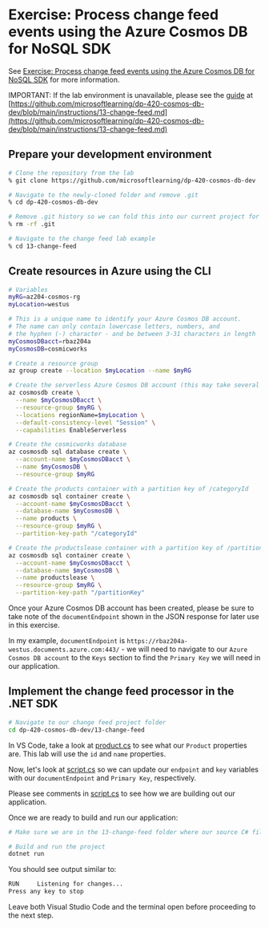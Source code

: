 # Exercise: Process change feed events using the Azure Cosmos DB for NoSQL SDK

See [Exercise: Process change feed events using the Azure Cosmos DB for NoSQL SDK](https://learn.microsoft.com/en-us/training/modules/consume-azure-cosmos-db-sql-api-change-feed-use-sdk/6-exercise-process-change-feed-events-use-sdk) for more information.

IMPORTANT: If the lab environment is unavailable, please see the [guide](https://github.com/microsoftlearning/dp-420-cosmos-db-dev/blob/main/instructions/13-change-feed.md) at [https://github.com/microsoftlearning/dp-420-cosmos-db-dev/blob/main/instructions/13-change-feed.md](https://github.com/microsoftlearning/dp-420-cosmos-db-dev/blob/main/instructions/13-change-feed.md)

## Prepare your development environment

```sh
# Clone the repository from the lab
% git clone https://github.com/microsoftlearning/dp-420-cosmos-db-dev

# Navigate to the newly-cloned folder and remove .git
% cd dp-420-cosmos-db-dev

# Remove .git history so we can fold this into our current project for reference
% rm -rf .git

# Navigate to the change feed lab example
% cd 13-change-feed
```

## Create resources in Azure using the CLI

```sh
# Variables
myRG=az204-cosmos-rg
myLocation=westus

# This is a unique name to identify your Azure Cosmos DB account. 
# The name can only contain lowercase letters, numbers, and 
# the hyphen (-) character - and be between 3-31 characters in length
myCosmosDBacct=rbaz204a
myCosmosDB=cosmicworks

# Create a resource group
az group create --location $myLocation --name $myRG

# Create the serverless Azure Cosmos DB account (this may take several minutes)
az cosmosdb create \
  --name $myCosmosDBacct \
  --resource-group $myRG \
  --locations regionName=$myLocation \
  --default-consistency-level "Session" \
  --capabilities EnableServerless

# Create the cosmicworks database
az cosmosdb sql database create \
  --account-name $myCosmosDBacct \
  --name $myCosmosDB \
  --resource-group $myRG

# Create the products container with a partition key of /categoryId
az cosmosdb sql container create \
  --account-name $myCosmosDBacct \
  --database-name $myCosmosDB \
  --name products \
  --resource-group $myRG \
  --partition-key-path "/categoryId"

# Create the productslease container with a partition key of /partitionKey:
az cosmosdb sql container create \
  --account-name $myCosmosDBacct \
  --database-name $myCosmosDB \
  --name productslease \
  --resource-group $myRG \
  --partition-key-path "/partitionKey"

```

Once your Azure Cosmos DB account has been created, please be sure to take note of the `documentEndpoint` shown in the JSON response for later use in this exercise.

In my example, `documentEndpoint` is `https://rbaz204a-westus.documents.azure.com:443/` - we will need to navigate to our `Azure Cosmos DB account` to the `Keys` section to find the `Primary Key` we will need in our application.

## Implement the change feed processor in the .NET SDK

```sh
# Navigate to our change feed project folder
cd dp-420-cosmos-db-dev/13-change-feed
```

In VS Code, take a look at [product.cs](./dp-420-cosmos-db-dev/13-change-feed/product.cs) to see what our `Product` properties are. This lab will use the `id` and `name` properties.

Now, let's look at [script.cs](./dp-420-cosmos-db-dev/13-change-feed/script.cs) so we can update our `endpoint` and `key` variables with our `documentEndpoint` and `Primary Key`, respectively.

Please see comments in [script.cs](./dp-420-cosmos-db-dev/13-change-feed/script.cs) to see how we are building out our application.

Once we are ready to build and run our application:

```sh
# Make sure we are in the 13-change-feed folder where our source C# files are 

# Build and run the project
dotnet run

```

You should see output similar to:

```sh
RUN     Listening for changes...
Press any key to stop

```

Leave both Visual Studio Code and the terminal open before proceeding to the next step.
